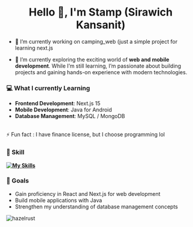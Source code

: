<h1 align="center">Hello 👋, I'm Stamp (Sirawich Kansanit)</h1>

- 🔭 I’m currently working on camping_web (just a simple project for learning next.js

- 🌱 I’m currently exploring the exciting world of **web and mobile development**. While I’m still learning, I’m passionate about building projects and gaining hands-on experience with modern technologies.

### 💻 What I currently Learning
- **Frontend Development**: Next.js 15  
- **Mobile Development**: Java for Android  
- **Database Management**: MySQL / MongoDB
<br>
⚡ Fun fact : I have finance license, but I choose programming lol

### 👾 Skill
**[![My Skills](https://skillicons.dev/icons?i=html,css,js,ts,react,nextjs,figma)](https://skillicons.dev)**

### 🌱 Goals
- Gain proficiency in React and Next.js for web development  
- Build mobile applications with Java  
- Strengthen my understanding of database management concepts  

<p align="left">
</p>


<p><img align="left" src="https://github-readme-stats.vercel.app/api/top-langs?username=hazelrust&show_icons=true&locale=en&layout=compact" alt="hazelrust" /></p>

